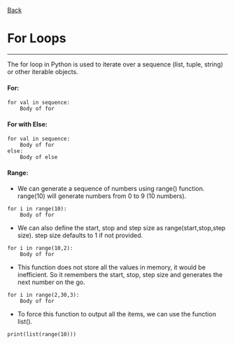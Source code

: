 [Back](/main/basic/control_structures.md)

# For Loops
---

The for loop in Python is used to iterate over a sequence (list, tuple, string) or other iterable objects. 

#### For:
~~~~
for val in sequence:
	Body of for
~~~~

#### For with Else:
~~~~
for val in sequence:
	Body of for
else:
    Body of else
~~~~

#### Range:

- We can generate a sequence of numbers using range() function. range(10) will generate numbers from 0 to 9 (10 numbers).
~~~~
for i in range(10):
    Body of for
~~~~
- We can also define the start, stop and step size as range(start,stop,step size). step size defaults to 1 if not provided.
~~~~
for i in range(10,2):
    Body of for
~~~~
- This function does not store all the values in memory, it would be inefficient. So it remembers the start, stop, step size and generates the next number on the go.
~~~~
for i in range(2,30,3):
    Body of for
~~~~
- To force this function to output all the items, we can use the function list().
~~~~
print(list(range(10)))
~~~~